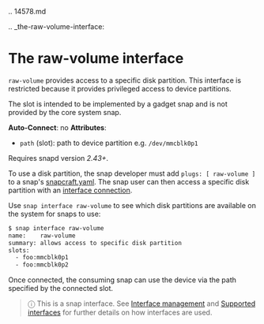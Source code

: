 .. 14578.md

.. _the-raw-volume-interface:

# The raw-volume interface

`raw-volume` provides access to a specific disk partition. This interface is restricted because it provides privileged access to device partitions.

The slot is intended to be implemented by a gadget snap and is not provided by the core system snap.

**Auto-Connect**: no
**Attributes**:
 * `path` (slot): path to device partition e.g. `/dev/mmcblk0p1`

Requires snapd version *2.43+*.

To use a disk partition, the snap developer must add `plugs: [ raw-volume ]` to a snap's [snapcraft.yaml](the-snapcraft-yaml-schema.md). The snap user can then access a specific disk partition with an [interface connection](interface-management.md#the-raw-volume-interface-heading--manual-connections).

Use  `snap interface raw-volume` to see which disk partitions are available on the system for snaps to use:

```bash
$ snap interface raw-volume
name:    raw-volume
summary: allows access to specific disk partition
slots:
  - foo:mmcblk0p1
  - foo:mmcblk0p2
```

Once connected, the consuming snap can use the device via the path specified by the connected slot.

> ⓘ  This is a snap interface. See [Interface management](interface-management.md) and [Supported interfaces](supported-interfaces.md) for further details on how interfaces are used.